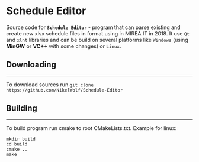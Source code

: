 # Schedule Editor

Source code for **`Schedule Editor`** - program that can parse existing and create new xlsx schedule files in format using in MIREA IT in 2018. It use `Qt` and `xlnt` libraries and can be build on several platforms like `Windows` (using **MinGW** or **VC++** with some changes) or `Linux`.

## Downloading
---
To download sources run `git clone https://github.com/NikelWolf/Schedule-Editor`

## Building
---
To build program run cmake to root CMakeLists.txt.
Example for linux:

    mkdir build
    cd build
    cmake ..
    make
